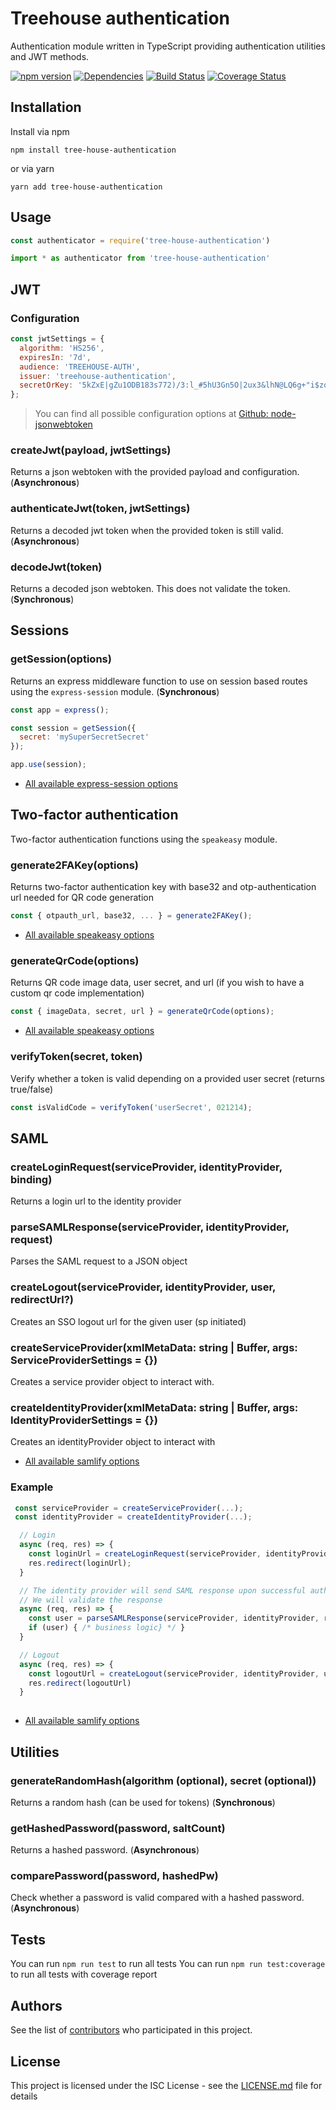 # Treehouse authentication

Authentication module written in TypeScript providing authentication utilities and JWT methods.

[![npm version](https://badge.fury.io/js/tree-house-authentication.svg)](https://badge.fury.io/js/tree-house-authentication)
[![Dependencies](https://david-dm.org/icapps/tree-house-authentication.svg)](https://david-dm.org/icapps/tree-house-authentication.svg)
[![Build Status](https://travis-ci.org/icapps/tree-house-authentication.svg?branch=master)](https://travis-ci.org/icapps/tree-house-authentication)
[![Coverage Status](https://coveralls.io/repos/github/icapps/tree-house-authentication/badge.svg)](https://coveralls.io/github/icapps/tree-house-authentication)

## Installation

Install via npm

```shell
npm install tree-house-authentication
```

or via yarn

```shell
yarn add tree-house-authentication
```

## Usage

```javascript
const authenticator = require('tree-house-authentication')
```

```javascript
import * as authenticator from 'tree-house-authentication'
```

## JWT

### Configuration

```javascript
const jwtSettings = {
  algorithm: 'HS256',
  expiresIn: '7d',
  audience: 'TREEHOUSE-AUTH',
  issuer: 'treehouse-authentication',
  secretOrKey: '5kZxE|gZu1ODB183s772)/3:l_#5hU3Gn5O|2ux3&lhN@LQ6g+"i$zqB_C<6',
};
```

> You can find all possible configuration options at [Github: node-jsonwebtoken](https://github.com/auth0/node-jsonwebtoken)

### createJwt(payload, jwtSettings)

Returns a json webtoken with the provided payload and configuration. (**Asynchronous**)

### authenticateJwt(token, jwtSettings)

Returns a decoded jwt token when the provided token is still valid. (**Asynchronous**)

### decodeJwt(token)

Returns a decoded json webtoken. This does not validate the token. (**Synchronous**)

## Sessions

### getSession(options)

Returns an express middleware function to use on session based routes using the `express-session` module. (**Synchronous**)

```javascript
const app = express();

const session = getSession({
  secret: 'mySuperSecretSecret'
});

app.use(session);
```

- [All available express-session options](https://github.com/expressjs/session)

## Two-factor authentication

Two-factor authentication functions using the `speakeasy` module.

### generate2FAKey(options)

Returns two-factor authentication key with base32 and otp-authentication url needed for QR code generation

```javascript
const { otpauth_url, base32, ... } = generate2FAKey();
```

- [All available speakeasy options](https://github.com/speakeasyjs/speakeasy)

### generateQrCode(options)

Returns QR code image data, user secret, and url (if you wish to have a custom qr code implementation)

```javascript
const { imageData, secret, url } = generateQrCode(options);
```

- [All available speakeasy options](https://github.com/speakeasyjs/speakeasy)

### verifyToken(secret, token)

Verify whether a token is valid depending on a provided user secret (returns true/false)

```javascript
const isValidCode = verifyToken('userSecret', 021214);
```

## SAML

### createLoginRequest(serviceProvider, identityProvider, binding)
Returns a login url to the identity provider

### parseSAMLResponse(serviceProvider, identityProvider, request)
Parses the SAML request to a JSON object

### createLogout(serviceProvider, identityProvider, user, redirectUrl?)
Creates an SSO logout url for the given user (sp initiated)

### createServiceProvider(xmlMetaData: string | Buffer, args: ServiceProviderSettings = {})
Creates a service provider object to interact with.

### createIdentityProvider(xmlMetaData: string | Buffer, args: IdentityProviderSettings = {})
Creates an identityProvider object to interact with

- [All available samlify options](https://github.com/tngan/samlify)

### Example
```javascript
 const serviceProvider = createServiceProvider(...);
 const identityProvider = createIdentityProvider(...);

  // Login
  async (req, res) => {
    const loginUrl = createLoginRequest(serviceProvider, identityProvider, 'redirect')
    res.redirect(loginUrl);
  }

  // The identity provider will send SAML response upon successful authentication
  // We will validate the response 
  async (req, res) => {
    const user = parseSAMLResponse(serviceProvider, identityProvider, req);
    if (user) { /* business logic} */ } 
  }

  // Logout
  async (req, res) => {
    const logoutUrl = createLogout(serviceProvider, identityProvider, user, redirectUrl)
    res.redirect(logoutUrl)
  }
  

```
- [All available samlify options](https://github.com/tngan/samlify)

## Utilities

### generateRandomHash(algorithm (optional), secret (optional))

Returns a random hash (can be used for tokens) (**Synchronous**)

### getHashedPassword(password, saltCount)

Returns a hashed password. (**Asynchronous**)

### comparePassword(password, hashedPw)

Check whether a password is valid compared with a hashed password. (**Asynchronous**)

## Tests

  You can run `npm run test` to run all tests
  You can run `npm run test:coverage` to run all tests with coverage report

## Authors

See the list of [contributors](https://github.com/icapps/tree-house-authentication/contributors) who participated in this project.

## License

This project is licensed under the ISC License - see the [LICENSE.md](LICENSE.md) file for details
